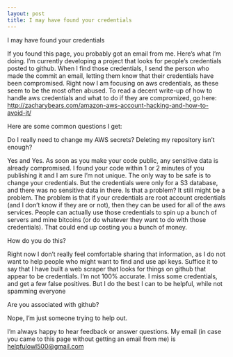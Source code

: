 ```yaml
---
layout: post
title: I may have found your credentials
---
```


I may have found your credentials

If you found this page, you probably got an email from me. Here’s what I’m doing. I’m currently developing a project that looks for people’s credentials posted to github. When I find those credentials, I send the person who made the commit an email, letting them know that their credentials have been compromised. Right now I am focusing on aws credentials, as these seem to be the most often abused. To read a decent write-up of how to handle aws credentials and what to do if they are compromized, go here: http://zacharybears.com/amazon-aws-account-hacking-and-how-to-avoid-it/

Here are some common questions I get:

Do I really need to change my AWS secrets? Deleting my repository isn’t enough?

Yes and Yes. As soon as you make your code public, any sensitive data is already compromised. I found your code within 1 or 2 minutes of you publishing it and I am sure I’m not unique. The only way to be safe is to change your credentials.
But the credentials were only for a S3 database, and there was no sensitive data in there. Is that a problem?
It still might be a problem. The problem is that if your credentials are root account credentials (and I don’t know if they are or not), then they can be used for all of the aws services. People can actually use those credentials to spin up a bunch of servers and mine bitcoins (or do whatever they want to do with those credentials). That could end up costing you a bunch of money.

How do you do this?

Right now I don’t really feel comfortable sharing that information, as I do not want to help people who might want to find and use api keys. Suffice it to say that I have built a web scraper that looks for things on github that appear to be credentials. I’m not 100% accurate. I miss some credentials, and get a few false positives. But I do the best I can to be helpful, while not spamming everyone

Are you associated with github?

Nope, I’m just someone trying to help out.

I’m always happy to hear feedback or answer questions. My email (in case you came to this page without getting an email from me) is helpfulowl500@gmail.com


